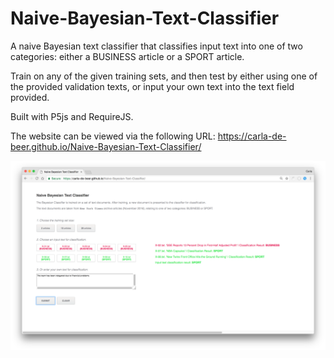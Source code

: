 # Naive-Bayesian-Text-Classifier

A naive Bayesian text classifier that classifies input text into one of two categories: either a BUSINESS article or a SPORT article.

Train on any of the given training sets, and then test by either using one of the provided validation texts, or input your own text into the text field provided.

Built with P5js and RequireJS.

The website can be viewed via the following URL: https://carla-de-beer.github.io/Naive-Bayesian-Text-Classifier/

<p align="center">
  <img src="images/screenShot.png"/>
</p>
